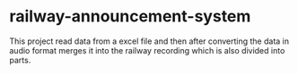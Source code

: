 # railway-announcement-system
This project read data from a excel file and then after converting the data in audio format merges it into the railway recording which is also divided into parts.

